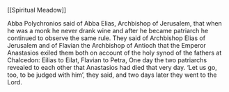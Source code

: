 [[Spiritual Meadow]]
 
Abba Polychronios said of Abba Elias, Archbishop of Jerusalem, that when he was a monk he never drank wine and after he became patriarch he continued to observe the same rule. They said of Archbishop Elias of Jerusalem and of Flavian the Archbishop of Antioch that the Emperor Anastasios exiled them both on account of the holy synod of the fathers at Chalcedon: Eilias to Eilat, Flavian to Petra, One day the two patriarchs revealed to each other that Anastasios had died that very day. ‘Let us go, too, to be judged with him’, they said, and two days later they went to the Lord. 
